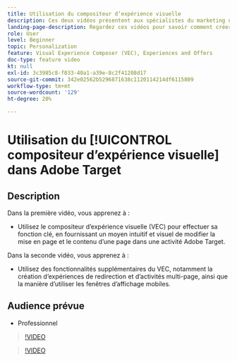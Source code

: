 ```yaml
---
title: Utilisation du compositeur d’expérience visuelle
description: Ces deux vidéos présentent aux spécialistes du marketing un aperçu du compositeur dʼexpérience visuelle (VEC) dʼAdobe Target. Regardez ces vidéos pour apprendre comment créer des activités à lʼaide du compositeur dʼexpérience visuelle.
landing-page-description: Regardez ces vidéos pour savoir comment créer des activités à l’aide du compositeur d’expérience visuelle (VEC).
role: User
level: Beginner
topic: Personalization
feature: Visual Experience Composer (VEC), Experiences and Offers
doc-type: feature video
kt: null
exl-id: 3c3985c8-f033-40a1-a39e-8c2f41208d17
source-git-commit: 342e02562b5296871638c1120114214df6115809
workflow-type: tm+mt
source-wordcount: '129'
ht-degree: 20%

---
```


# Utilisation du [!UICONTROL compositeur d’expérience visuelle] dans Adobe Target

## Description

Dans la première vidéo, vous apprenez à :

* Utilisez le compositeur d’expérience visuelle (VEC) pour effectuer sa fonction clé, en fournissant un moyen intuitif et visuel de modifier la mise en page et le contenu d’une page dans une activité Adobe Target.

Dans la seconde vidéo, vous apprenez à :

* Utilisez des fonctionnalités supplémentaires du VEC, notamment la création d’expériences de redirection et d’activités multi-page, ainsi que la manière d’utiliser les fenêtres d’affichage mobiles.

## Audience prévue

* Professionnel

>[!VIDEO](https://video.tv.adobe.com/v/17399/?quality=12)

>[!VIDEO](https://video.tv.adobe.com/v/17401/?quality=12)
